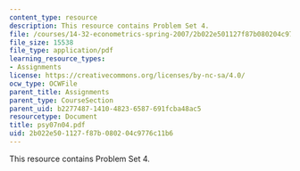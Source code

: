 ```yaml
---
content_type: resource
description: This resource contains Problem Set 4.
file: /courses/14-32-econometrics-spring-2007/2b022e501127f87b080204c9776c11b6_psy07n04.pdf
file_size: 15538
file_type: application/pdf
learning_resource_types:
- Assignments
license: https://creativecommons.org/licenses/by-nc-sa/4.0/
ocw_type: OCWFile
parent_title: Assignments
parent_type: CourseSection
parent_uid: b2277487-1410-4823-6587-691fcba48ac5
resourcetype: Document
title: psy07n04.pdf
uid: 2b022e50-1127-f87b-0802-04c9776c11b6
---
```

This resource contains Problem Set 4.